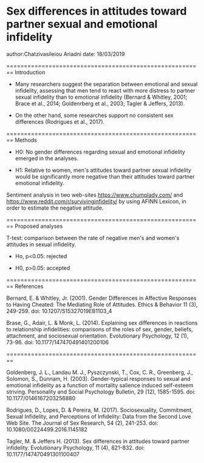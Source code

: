 Sex differences in attitudes toward partner sexual and emotional infidelity 
========================================================
author:Chatzivasileiou Ariadni
date: 18/03/2019

========================================================
Introduction

- Many researchers suggest the separation between emotional and sexual infidelity, assessing that men tend to react with more distress to partner sexual infidelity than to emotional infidelity (Bernard & Whitley, 2001; Brace et al., 2014; Goldenrberg et al., 2003; Tagler & Jeffers, 2013).

- On the other hand, some researches support no consistent sex differences (Rodrigues et al., 2017).

========================================================
Methods

- H0: No gender differences regarding sexual and emotional infidelity emerged in the analyses.

- H1: Relative to women, men's attitudes toward partner sexual infidelity would be significantly more negative than their attitudes toward partner emotional infidelity.

Sentiment analysis in two web-sites https://www.chumplady.com/ and https://www.reddit.com/r/survivinginfidelity/ by using AFINN Lexicon, in order to estimate the negative attitude.

========================================================
Proposed analyses

T-test: comparison between the rate of negative men's and women's attitudes in sexual infidelity.

- Ho, p<0.05: rejected

- H0, p>0.05: accepted

========================================================
References

Bernard, E. & Whitley, Jr. (2001). Gender Differences in Affective Responses to Having Cheated: The Mediating Role of Attitudes. Ethics & Behavior 11 (3), 249-259. doi: 10.1207/S15327019EB1103_4


Brase, G., Adair, L. & Monk, L. (2014). Explaining sex differences in reactions to relationship infidelities: comparisons of the roles of sex, gender, beliefs, attachment, and sociosexual orientation. Evolutionary Psychology, 12 (1), 73-96. doi: 10.1177/147470491401200106

========================================================

Goldenberg, J. L., Landau M. J., Pyszczynski, T., Cox, C. R., Greenberg, J., Solomon, S., Dunnam, H. (2003). Gender-typical responses to sexual and emotional infidelity as a function of mortality salience induced self-esteem striving. Personality and Social Psychology Bulletin, 29 (12), 1585-1595. doi: 10.1177/0146167203256880

Rodrigues, D., Lopes, D. & Pereira, M. (2017). Sociosexuality, Commitment, Sexual Infidelity, and Perceptions of Infidelity: Data from the Second Love Web Site. The Journal of Sex Research, 54 (2), 241-253. doi: 10.1080/00224499.2016.1145182

Tagler, M. & Jeffers H. (2013). Sex differences in attitudes toward partner infidelity. Evolutionary Psychology, 11 (4), 821-832. doi: 10.1177/147470491301100407
